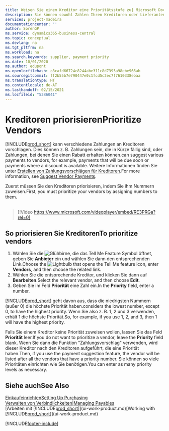 ```yaml
---
title: Weisen Sie einem Kreditor eine Prioritätsstufe zu| Microsoft Docs
description: Sie können sowohl Zahlen Ihren Kreditoren oder Lieferanten zuweisen, um sie zu priorisieren und Zahlungsvorschläge in  Business Central zu erleichtern.
services: project-madeira
documentationcenter: ''
author: SorenGP
ms.service: dynamics365-business-central
ms.topic: conceptual
ms.devlang: na
ms.tgt_pltfrm: na
ms.workload: na
ms.search.keywords: supplier, payment priority
ms.date: 10/01/2020
ms.author: edupont
ms.openlocfilehash: c8cafd66724c8244abe311c8d7395a98ebe966ab
ms.sourcegitcommit: ff2b55b7e790447e0c1fcd5c2ec7f7610338ebaa
ms.translationtype: HT
ms.contentlocale: de-AT
ms.lasthandoff: 02/15/2021
ms.locfileid: "5386041"
---
```

# <a name="prioritize-vendors"></a><span data-ttu-id="a8821-103">Kreditoren priorisieren</span><span class="sxs-lookup"><span data-stu-id="a8821-103">Prioritize Vendors</span></span>
[!INCLUDE[prod_short](includes/prod_short.md)] <span data-ttu-id="a8821-104">kann verschiedene Zahlungen an Kreditoren vorschlagen. Dies können z. B. Zahlungen sein, die in Kürze fällig sind, oder Zahlungen, bei denen Sie einen Rabatt erhalten können.</span><span class="sxs-lookup"><span data-stu-id="a8821-104">can suggest various payments to vendors, for example, payments that will be due soon or payments where a discount is available.</span></span> <span data-ttu-id="a8821-105">Weitere Informationen finden Sie unter [Erstellen von Zahlungsvorschlägen für Kreditoren](payables-how-suggest-vendor-payments.md).</span><span class="sxs-lookup"><span data-stu-id="a8821-105">For more information, see [Suggest Vendor Payments](payables-how-suggest-vendor-payments.md).</span></span>

<span data-ttu-id="a8821-106">Zuerst müssen Sie den Kreditoren priorisieren, indem Sie ihm Nummern zuweisen.</span><span class="sxs-lookup"><span data-stu-id="a8821-106">First, you must prioritize your vendors by assigning numbers to them.</span></span>
<br><br>
> [!Video https://www.microsoft.com/videoplayer/embed/RE3PRGa?rel=0]

## <a name="to-prioritize-vendors"></a><span data-ttu-id="a8821-107">So priorisieren Sie Kreditoren</span><span class="sxs-lookup"><span data-stu-id="a8821-107">To prioritize vendors</span></span>
1. <span data-ttu-id="a8821-108">Wählen Sie die ![Glühbirne, die das Tell Me Feature](media/ui-search/search_small.png "Tell Me-Funktion") Symbol öffnet, geben Sie **Anbieter** ein und wählen Sie dann den entsprechenden Link.</span><span class="sxs-lookup"><span data-stu-id="a8821-108">Choose the ![Lightbulb that opens the Tell Me feature](media/ui-search/search_small.png "Tell me what you want to do") icon, enter **Vendors**, and then choose the related link.</span></span>
2. <span data-ttu-id="a8821-109">Wählen Sie die entsprechende Kreditor, und klicken Sie dann auf **Bearbeiten**.</span><span class="sxs-lookup"><span data-stu-id="a8821-109">Select the relevant vendor, and then choose **Edit**.</span></span>
3. <span data-ttu-id="a8821-110">Geben Sie im Feld **Priorität** eine Zahl ein.</span><span class="sxs-lookup"><span data-stu-id="a8821-110">In the **Priority** field, enter a number.</span></span>

[!INCLUDE[prod_short](includes/prod_short.md)] <span data-ttu-id="a8821-111">geht davon aus, dass die niedrigsten Nummern (außer 0) die höchste Priorität haben.</span><span class="sxs-lookup"><span data-stu-id="a8821-111">considers the lowest number, except 0, to have the highest priority.</span></span> <span data-ttu-id="a8821-112">Wenn Sie also z. B. 1, 2 und 3 verwenden, erhält 1 die höchste Priorität.</span><span class="sxs-lookup"><span data-stu-id="a8821-112">So, for example, if you use 1, 2, and 3, then 1 will have the highest priority.</span></span>

<span data-ttu-id="a8821-113">Falls Sie einem Kreditor keine Priorität zuweisen wollen, lassen Sie das Feld **Priorität** leer.</span><span class="sxs-lookup"><span data-stu-id="a8821-113">If you do not want to prioritize a vendor, leave the **Priority** field blank.</span></span> <span data-ttu-id="a8821-114">Wenn Sie dann die Funktion "Zahlungsvorschlag" verwenden, wird dieser Kreditor nach den Kreditoren aufgeführt, die eine Priorität haben.</span><span class="sxs-lookup"><span data-stu-id="a8821-114">Then, if you use the payment suggestion feature, the vendor will be listed after all the vendors that have a priority number.</span></span> <span data-ttu-id="a8821-115">Sie können so viele Prioritäten einrichten wie Sie benötigen.</span><span class="sxs-lookup"><span data-stu-id="a8821-115">You can enter as many priority levels as necessary.</span></span>

## <a name="see-also"></a><span data-ttu-id="a8821-116">Siehe auch</span><span class="sxs-lookup"><span data-stu-id="a8821-116">See Also</span></span>
[<span data-ttu-id="a8821-117">Einkaufeinrichten</span><span class="sxs-lookup"><span data-stu-id="a8821-117">Setting Up Purchasing</span></span>](purchasing-setup-purchasing.md)  
[<span data-ttu-id="a8821-118">Verwalten von Verbindlichkeiten|</span><span class="sxs-lookup"><span data-stu-id="a8821-118">Managing Payables</span></span>](payables-manage-payables.md)  
<span data-ttu-id="a8821-119">[Arbeiten mit [!INCLUDE[prod_short](includes/prod_short.md)]](ui-work-product.md)</span><span class="sxs-lookup"><span data-stu-id="a8821-119">[Working with [!INCLUDE[prod_short](includes/prod_short.md)]](ui-work-product.md)</span></span>


[!INCLUDE[footer-include](includes/footer-banner.md)]
